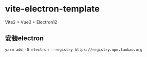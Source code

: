 # vite-electron-template
Vite2 + Vue3 + Electron12

## 安装electron
`yarn add -D electron --registry https://registry.npm.taobao.org`
